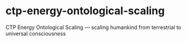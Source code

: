 # ctp-energy-ontological-scaling
CTP Energy Ontological Scaling — scaling humankind from terrestrial to universal consciousness
